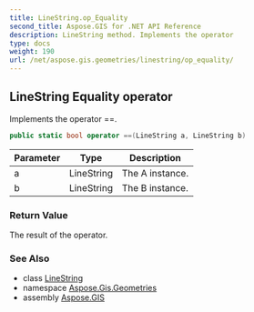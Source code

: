 ```yaml
---
title: LineString.op_Equality
second_title: Aspose.GIS for .NET API Reference
description: LineString method. Implements the operator 
type: docs
weight: 190
url: /net/aspose.gis.geometries/linestring/op_equality/
---
```

## LineString Equality operator

Implements the operator ==.

```csharp
public static bool operator ==(LineString a, LineString b)
```

| Parameter | Type | Description |
| --- | --- | --- |
| a | LineString | The A instance. |
| b | LineString | The B instance. |

### Return Value

The result of the operator.

### See Also

* class [LineString](../)
* namespace [Aspose.Gis.Geometries](../../linestring/)
* assembly [Aspose.GIS](../../../)


